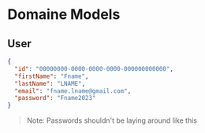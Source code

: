 # Domaine Models

## User

```json
{
  "id": "00000000-0000-0000-0000-000000000000",
  "firstName": "Fname",
  "lastName": "LNAME",
  "email": "fname.lname@gmail.com",
  "password": "Fname2023"
}
```

> Note: Passwords shouldn't be laying around like this
